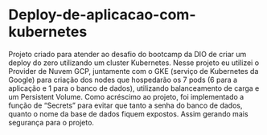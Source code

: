 # Deploy-de-aplicacao-com-kubernetes
Projeto criado para atender ao desafio do bootcamp da DIO de criar um deploy do zero utilizando um cluster Kubernetes. 
Nesse projeto eu utilizei o Provider de Nuvem GCP, juntamente com o GKE (serviço de Kubernetes da Google) para criação dos nodes que hospedarão os 7 pods (6 para a aplicação e 1 para o banco de dados), utilizando balanceamento de carga e um Persistent Volume.
Como acréscimo ao projeto, foi implementado a função de “Secrets” para evitar que tanto a senha do banco de dados, quanto o nome da base de dados fiquem expostos. Assim gerando mais segurança para o projeto. 
